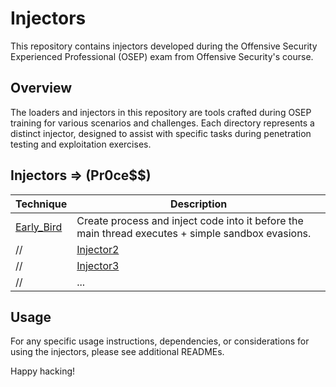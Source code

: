 # Injectors

This repository contains injectors developed during the Offensive Security Experienced Professional (OSEP) exam from Offensive Security's course.

## Overview

The loaders and injectors in this repository are tools crafted during OSEP training for various scenarios and challenges. Each directory represents a distinct injector, designed to assist with specific tasks during penetration testing and exploitation exercises.

## Injectors => (Pr0ce$$)

| Technique            | Description                      |
|----------------------|----------------------------------|
| [Early_Bird](./early_bird) | Create process and inject code into it before the main thread executes + simple sandbox evasions.          |
// | [Injector2](./Injector2) | Description of Injector2         |
// | [Injector3](./Injector3) | Description of Injector3         |
// | ...                  | ...                              |

## Usage

For any specific usage instructions, dependencies, or considerations for using the injectors, please see additional READMEs.

Happy hacking!


